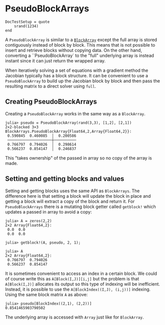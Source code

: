 # PseudoBlockArrays

```@meta
DocTestSetup = quote
    srand(1234)
end
```

A `PseudoBlockArray` is similar to a [`BlockArray`](@ref) except the full array is stored
contiguously instead of block by block. This means that is not possible to insert and retrieve
blocks without copying data. On the other hand, converting a ``PseudoBlockArray` to the "full" underlying array is instead instant since
it can just return the wrapped array.

When iteratively solving a set of equations with a gradient method the Jacobian typically has a block structure. It can be convenient
to use a `PseudoBlockArray` to build up the Jacobian block by block and then pass the resulting matrix to
a direct solver using `full`.

## Creating PseudoBlockArrays

Creating a `PseudoBlockArray` works in the same way as a `BlockArray`.

```jldoctest A
julia> pseudo = PseudoBlockArray(rand(3,3), [1,2], [2,1])
2×2-blocked 3×3 BlockArrays.PseudoBlockArray{Float64,2,Array{Float64,2}}:
 0.590845  0.460085  │  0.200586
 ────────────────────┼──────────
 0.766797  0.794026  │  0.298614
 0.566237  0.854147  │  0.246837
```

This "takes ownership" of the passed in array so no copy of the array is made.

## Setting and getting blocks and values

Setting and getting blocks uses the same API as `BlockArrays`. The difference here is that setting a block will update the block in place and getting a block
will extract a copy of the block and return it. For `PseudoBlockArrays` there is a mutating block getter called `getblock!` which updates a passed in array to avoid a copy:

```jldoctest A
julia> A = zeros(2,2)
2×2 Array{Float64,2}:
 0.0  0.0
 0.0  0.0

julia> getblock!(A, pseudo, 2, 1);

julia> A
2×2 Array{Float64,2}:
 0.766797  0.794026
 0.566237  0.854147
```

It is sometimes convenient to access an index in a certain block. We could of course write this as `A[Block(I,J)][i,j]` but the problem is that `A[Block(I,J)]` allocates its output so this type of indexing will be inefficient. Instead, it is possible to use the `A[BlockIndex((I,J), (i,j))]` indexing. Using the same block matrix `A` as above:

```jldoctest A
julia> pseudo[BlockIndex((2,1), (2,2))]
0.8541465903790502
```

The underlying array is accessed with `Array` just like for `BlockArray`.
